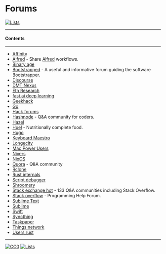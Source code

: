 # Forums

[![Lists](https://img.shields.io/badge/-more%20lists-0a0a0a.svg?style=flat&colorA=0a0a0a)](https://github.com/learn-anything/curated-lists#readme)

---

#### Contents

---

- [Affinity](https://affinity.serif.com/forum/)
- [Alfred](https://www.alfredforum.com/) - Share [Alfred](https://www.alfredapp.com/) workflows.
- [Binary age](https://discuss.binaryage.com/)
- [Bootstrapped](http://discuss.bootstrapped.fm/) - A useful and informative forum guiding the software Bootstrapper.
- [Discourse](https://try.discourse.org/)
- [DMT Nexus](https://www.dmt-nexus.me/forum/)
- [Eth Research](https://ethresear.ch/)
- [fast.ai deep learning](http://forums.fast.ai/)
- [Geekhack](https://geekhack.org/index.php)
- [Go](https://forum.golangbridge.org/)
- [Hack forums](https://hackforums.net/index.php)
- [Hashnode](https://hashnode.com/) - Q&A community for coders.
- [Hazel](https://www.noodlesoft.com/forums/)
- [Huel](https://discuss.huel.com/) - Nutritionally complete food.
- [Hugo](https://discourse.gohugo.io/)
- [Keyboard Maestro](https://forum.keyboardmaestro.com/latest)
- [Longecity](http://www.longecity.org/forum/)
- [Mac Power Users](https://talk.macpowerusers.com/latest)
- [Nixers](https://nixers.net/)
- [NixOS](https://nixos.trydiscourse.com/)
- [Quora](https://www.quora.com/) - Q&A community
- [Rclone](https://forum.rclone.org/)
- [Rust internals](https://internals.rust-lang.org/)
- [Script debugger](http://forum.latenightsw.com/)
- [Shroomery](https://www.shroomery.org/)
- [Stack exchange hot](https://stackexchange.com/?pagesize=50) - 133 Q&A communities including Stack Overflow.
- [Stack overflow](https://stackoverflow.com/) - Programming Help Forum.
- [Sublime Text](https://forum.sublimetext.com/)
- [Sublime](https://forum.sublimetext.com/)
- [Swift](https://forums.swift.org/latest)
- [Syncthing](https://forum.syncthing.net/)
- [Taskpaper](http://support.hogbaysoftware.com/c/taskpaper)
- [Things network](https://www.thethingsnetwork.org/forum/top/all?order=activity)
- [Users rust](https://users.rust-lang.org)

---

[![CC0](https://img.shields.io/badge/license-CC0-0a0a0a.svg?style=flat&colorA=0a0a0a)](https://creativecommons.org/publicdomain/zero/1.0/)
[![Lists](https://img.shields.io/badge/-more%20lists-0a0a0a.svg?style=flat&colorA=0a0a0a)](https://github.com/learn-anything/curated-lists#readme)
